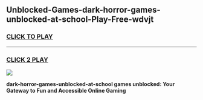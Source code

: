 
## Unblocked-Games-dark-horror-games-unblocked-at-school-Play-Free-wdvjt
<h3>
<a href="https://premium76.site?title=dark-horror-games-unblocked-at-school&ref=17A">CLICK TO PLAY</a></h3>
<hr>

<h3>
<a href="https://premium76.site?title=dark-horror-games-unblocked-at-school&ref=17A">CLICK 2 PLAY</a>
  
</h3>

<a href="https://premium76.site?title=dark-horror-games-unblocked-at-school&ref=17A"><img src="https://clearcache.store/games.png"></a>


**dark-horror-games-unblocked-at-school games unblocked: Your Gateway to Fun and Accessible Online Gaming**
